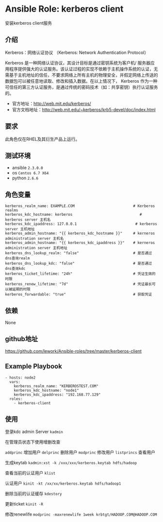 # Ansible Role: kerberos client

安装kerberos client服务

## 介绍
Kerberos：网络认证协议
（Kerberos: Network Authentication Protocol）

Kerberos 是一种网络认证协议，其设计目标是通过密钥系统为客户机/ 服务器应用程序提供强大的认证服务。该认证过程的实现不依赖于主机操作系统的认证，无需基于主机地址的信任，不要求网络上所有主机的物理安全，并假定网络上传送的数据包可以被任意地读取、修改和插入数据。在以上情况下， Kerberos 作为一种可信任的第三方认证服务，是通过传统的密码技术（如：共享密钥）执行认证服务的。

- 官方地址：http://web.mit.edu/kerberos/
- 官方文档地址：http://web.mit.edu/~kerberos/krb5-devel/doc/index.html

## 要求

此角色仅在RHEL及其衍生产品上运行。

## 测试环境

- ansible `2.3.0.0`
- os `Centos 6.7 X64`
- python `2.6.6`

## 角色变量
    kerberos_realm_name: EXAMPLE.COM                           # Kerberos realms
    kerberos_kdc_hostname: kerberos                               # kerberos server 主机名
    kerberos_kdc_ipaddress: 127.0.0.1                           # kerberos server 主机地址
    kerberos_admin_hostname: "{{ kerberos_kdc_hostname }}"     # kerneros administration server 主机名
    kerberos_admin_hostname: "{{ kerberos_kdc_ipaddress }}"    # kerneros administration server 主机地址
    kerberos_dns_lookup_realm: "false"                         # 是否通过dns查询realm
    kerberos_dns_lookup_kdc: "false"                           # 是否通过dns查询kdc
    kerberos_ticket_lifetime: "24h"                            # 凭证生效的时限
    kerberos_renew_lifetime: "7d"                              # 凭证最长可以被延期的时限
    kerberos_forwardable: "true"                               # 获取凭证

## 依赖
None

## github地址
https://github.com/lework/Ansible-roles/tree/master/kerberos-client

## Example Playbook

    - hosts: node2
      vars:
        kerberos_realm_name: "KERBEROSTEST.COM"
        kerberos_kdc_hostname: "node1"
        kerberos_kdc_ipaddress: "192.168.77.129"
      roles:
        - kerberos-client

        
## 使用

登录kdc admin Server
`kadmin`

在管理员状态下使用增删改查

`addprinc`  增加用户
`delprinc`  删除用户
`modprinc`  修改用户
`listprincs`  查看用户

生成keytab
`kadmin:xst -k /xxx/xxx/kerberos.keytab hdfs/hadoop`

查看当前的认证用户
`klist`

认证用户
`kinit -kt /xx/xx/kerberos.keytab hdfs/hadoop1`

删除当前的认证缓存
`kdestory`

更新ticket
`kinit -R`

修改renewlife
`modprinc -maxrenewlife 1week krbtgt/HADOOP.COM@HADOOP.COM`